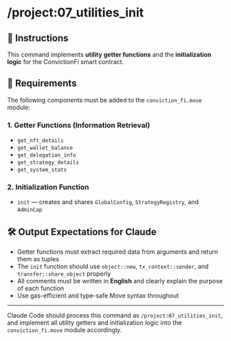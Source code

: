 # /project:07_utilities_init

## 🧰 Instructions

This command implements **utility getter functions** and the **initialization logic** for the ConvictionFi smart contract.

## 🎯 Requirements

The following components must be added to the `conviction_fi.move` module:

### 1. Getter Functions (Information Retrieval)

- `get_nft_details`
- `get_wallet_balance`
- `get_delegation_info`
- `get_strategy_details`
- `get_system_stats`

### 2. Initialization Function

- `init` — creates and shares `GlobalConfig`, `StrategyRegistry`, and `AdminCap`

## 🛠 Output Expectations for Claude

- Getter functions must extract required data from arguments and return them as tuples
- The `init` function should use `object::new`, `tx_context::sender`, and `transfer::share_object` properly
- All comments must be written in **English** and clearly explain the purpose of each function
- Use gas-efficient and type-safe Move syntax throughout

---

Claude Code should process this command as `/project:07_utilities_init`, and implement all utility getters and initialization logic into the `conviction_fi.move` module accordingly.
